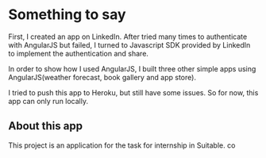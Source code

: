 # Something to say

First, I created an app on LinkedIn. After tried many times to authenticate with AngularJS but failed,
 I turned to Javascript SDK provided by LinkedIn to implement the authentication and share.

 In order to show how I used AngularJS, I built three other simple apps using AngularJS(weather forecast,
 book gallery and app store).

I tried to push this app to Heroku, but still have some issues. So for now, this app can only run locally.

## About this app

This project is an application for the task for internship in Suitable. co

